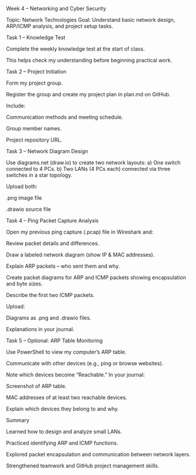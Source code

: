  Week 4 – Networking and Cyber Security

Topic: Network Technologies
Goal: Understand basic network design, ARP/ICMP analysis, and project setup tasks.

Task 1 – Knowledge Test 

Complete the weekly knowledge test at the start of class.

This helps check my understanding before beginning practical work.

Task 2 – Project Initiation 

Form my project group.

Register the group and create my project plan in plan.md on GitHub.

Include:

Communication methods and meeting schedule.

Group member names.

Project repository URL.

Task 3 – Network Diagram Design 

Use diagrams.net (draw.io) to create two network layouts:
a) One switch connected to 4 PCs.
b) Two LANs (4 PCs each) connected via three switches in a star topology.

Upload both:

.png image file

.drawio source file

Task 4 – Ping Packet Capture Analysis

Open my previous ping capture (.pcap) file in Wireshark and:

Review packet details and differences.

Draw a labeled network diagram (show IP & MAC addresses).

Explain ARP packets – who sent them and why.

Create packet diagrams for ARP and ICMP packets showing encapsulation and byte sizes.

Describe the first two ICMP packets.

Upload:

Diagrams as .png and .drawio files.

Explanations in your journal.

Task 5 – Optional: ARP Table Monitoring

Use PowerShell to view my computer’s ARP table.

Communicate with other devices (e.g., ping or browse websites).

Note which devices become “Reachable.”
In your journal:

Screenshot of ARP table.

MAC addresses of at least two reachable devices.

Explain which devices they belong to and why.

Summary

Learned how to design and analyze small LANs.

Practiced identifying ARP and ICMP functions.

Explored packet encapsulation and communication between network layers.

Strengthened teamwork and GitHub project management skills.
